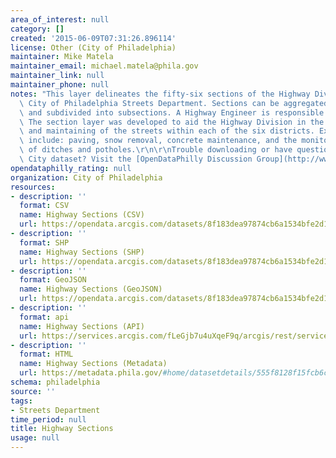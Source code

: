 ```yaml
---
area_of_interest: null
category: []
created: '2015-06-09T07:31:26.896114'
license: Other (City of Philadelphia)
maintainer: Mike Matela
maintainer_email: michael.matela@phila.gov
maintainer_link: null
maintainer_phone: null
notes: "This layer delineates the fifty-six sections of the Highway Division of the\
  \ City of Philadelphia Streets Department. Sections can be aggregated into districts\
  \ and subdivided into subsections. A Highway Engineer is responsible for each district.\
  \ The section layer was developed to aid the Highway Division in the planning, organizing,\
  \ and maintaining of the streets within each of the six districts. Examples of maintenance\
  \ include: paving, snow removal, concrete maintenance, and the monitoring/repairing\
  \ of ditches and potholes.\r\n\r\nTrouble downloading or have questions about this\
  \ City dataset? Visit the [OpenDataPhilly Discussion Group](http://www.phila.gov/data/discuss/)"
opendataphilly_rating: null
organization: City of Philadelphia
resources:
- description: ''
  format: CSV
  name: Highway Sections (CSV)
  url: https://opendata.arcgis.com/datasets/8f183dea97874cb6a1534bfe2d18a315_0.csv
- description: ''
  format: SHP
  name: Highway Sections (SHP)
  url: https://opendata.arcgis.com/datasets/8f183dea97874cb6a1534bfe2d18a315_0.zip
- description: ''
  format: GeoJSON
  name: Highway Sections (GeoJSON)
  url: https://opendata.arcgis.com/datasets/8f183dea97874cb6a1534bfe2d18a315_0.geojson
- description: ''
  format: api
  name: Highway Sections (API)
  url: https://services.arcgis.com/fLeGjb7u4uXqeF9q/arcgis/rest/services/Highway_Sections/FeatureServer/0/query?outFields=*&where=1%3D1
- description: ''
  format: HTML
  name: Highway Sections (Metadata)
  url: https://metadata.phila.gov/#home/datasetdetails/555f8128f15fcb6c6ed44101/representationdetails/5571b1b2e4fb1d91393c2135/
schema: philadelphia
source: ''
tags:
- Streets Department
time_period: null
title: Highway Sections
usage: null
---
```

